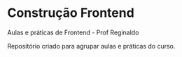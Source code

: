 # Construção Frontend
 Aulas e práticas de Frontend - Prof Reginaldo

Repositório criado para agrupar aulas e práticas do curso.